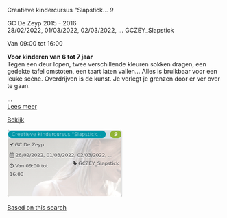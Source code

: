Creatieve kindercursus "Slapstick... *9*

GC De Zeyp 2015 - 2016  
28/02/2022, 01/03/2022, 02/03/2022, ... GCZEY\_Slapstick  

Van 09:00 tot 16:00

  

**Voor kinderen van 6 tot 7 jaar**  
Tegen een deur lopen, twee verschillende kleuren sokken dragen, een gedekte tafel omstoten, een taart laten vallen… Alles is bruikbaar voor een leuke scène. Overdrijven is de kunst. Je verlegt je grenzen door er ver over te gaan.  
  
...  
[Lees meer](https://tickets.vgc.be/activity/subscribe/GCZEY_Slapstick)

[Bekijk](https://tickets.vgc.be/ticketingActivity/subscribe/GCZEY_Slapstick)

![](69830.png)

[Based on this search](https://tickets.vgc.be/activity/index?&vrijeplaatsen=1&Age%5B%5D=3%2C5&entity=276)